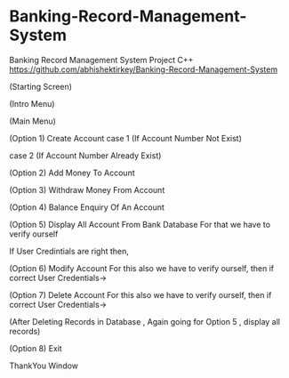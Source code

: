 # Banking-Record-Management-System

Banking Record Management System Project C++
https://github.com/abhishektirkey/Banking-Record-Management-System

 (Starting Screen)
 
 (Intro Menu)
 
 (Main Menu)
 
 (Option 1)
Create Account
case 1 (If Account Number Not Exist)

case 2 (If Account Number Already Exist)

(Option 2)
Add Money To Account

(Option 3)
Withdraw Money From Account

(Option 4)
Balance Enquiry Of An Account

(Option 5)
Display All Account From Bank Database
For that we have to verify ourself

If User Credintials are right then,

(Option 6)
Modify Account
For this also we have to verify ourself, then if correct User Credentials->

(Option 7)
Delete Account
For this also we have to verify ourself, then if correct User Credentials->


(After Deleting Records in Database , Again going for Option 5 , display all records)


(Option 8)
Exit


ThankYou Window
